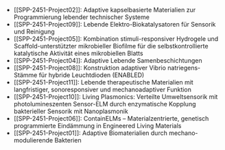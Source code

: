 - [[SPP-2451-Project02]]: Adaptive kapselbasierte Materialien zur Programmierung lebender technischer Systeme
- [[SPP-2451-Project09]]: Lebende Elektro-Biokatalysatoren für Sensorik und Reinigung
- [[SPP-2451-Project05]]: Kombination stimuli-responsiver Hydrogele und Scaffold-unterstützter mikrobieller Biofilme für die selbstkontrollierte katalytische Aktivität eines mikrobiellen Blatts
- [[SPP-2451-Project04]]: Adaptive Lebende Samenbeschichtungen
- [[SPP-2451-Project08]]: Konstruktion adaptiver Vibrio natriegens-Stämme für hybride Leuchtdioden (ENABLED)
- [[SPP-2451-Project11]]: Lebende therapeutische Materialien mit langfristiger, sonoresponsiver und mechanoadaptiver Funktion
- [[SPP-2451-Project10]]: Living Plasmonics: Verteilte Umweltsensorik mit photolumineszenten Sensor-ELM durch enzymatische Kopplung bakterieller Sensorik mit Nanoplasmonik
- [[SPP-2451-Project06]]: ContainELMs – Materialzentrierte, genetisch programmierte Eindämmung in Engineered Living Materials
- [[SPP-2451-Project01]]: Adaptive Biomaterialien durch mechano-modulierende Bakterien
